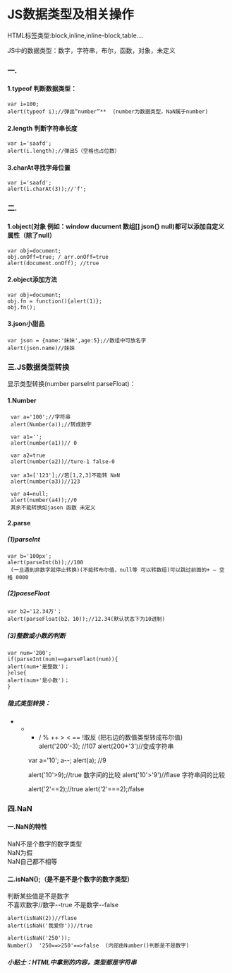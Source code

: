 # JS数据类型及相关操作  
HTML标签类型:block,inline,inline-block,table....  

JS中的数据类型：数字，字符串，布尔，函数，对象，未定义
### 一.  
#### 1.typeof 判断**数据类型**：  
     
	var i=100;
	alert(typeof i);//弹出“number”**  (number为数据类型，NaN属于number)

#### 2.length 判断**字符串长度**

	var i='saafd';
	alert(i.length);//弹出5（空格也占位数）  
#### 3.charAt寻找字母位置  

	var i='saafd';
	alert(i.charAt(3));//'f';  
### 二.  
#### 1.object(对象 例如：window ducument 数组[] json{} null)都可以添加**自定义属性**（除了null）

	var obj=document;
	obj.onOff=true; / arr.onOff=true
	alert(document.onOff); //true  
#### 2.object添加**方法**
	
	var obj=document;
	obj.fn = function(){alert(1)};
	obj.fn();
#### 3.json小甜品

	var json = {name:'妹妹',age:5};//数组中可放名字
	alert(json.name)//妹妹 
### 三.JS数据类型转换   
显示类型转换(number parseInt parseFloat)：   
#### 1.Number
	
	 var a='100';//字符串
	 alert(Number(a));//转成数字

	 var a1='';
	 alert(number(a1))// 0

	 var a2=true
	 alert(number(a2))//ture-1 false-0
   
	 var a3=['123'];//若[1,2,3]不能转 NaN
	 alert(number(a3))//123 
	 
	 var a4=null;
	 alert(number(a4));//0
	 其余不能转换如jason 函数 未定义  
#### 2.parse  
##### (1)parseInt
	
	var b='100px';
	alert(parseInt(b));//100
	 (一旦遇到非数字就停止转换)(不能转布尔值，null等 可以转数组)可以跳过前面的+ — 空格 0000 
##### (2)paeseFloat
    
	var b2='12.34万'；
	alert(parseFloat(b2，10));//12.34(默认状态下为10进制)
##### (3)整数或小数的判断

	var num='200';
	if(parseInt(num)==parseFlaot(num)){
	alert(num+'是整数')；
	}else{
	alert(num+'是小数')；
	}  
##### 隐式类型转换：  
+ - * / % ++ > <   ==  !取反 (把右边的数值类型转成布尔值)	
	alert('200'-3); //107
	alert(200+'3')//变成字符串

	var a='10';
	a--;
	alert(a); //9 
	 
	alert('10'>9);//true 数字间的比较
	alert('10'>'9')//flase 字符串间的比较

	alert('2'==2);//true
	alert('2'===2);/false
### 四.NaN   
#### 一.NaN的特性
NaN不是个数字的数字类型  
NaN为假  
NaN自己都不相等  
#### 二.isNaN();（是不是不是个数字的数字类型）  
判断某些值是不是数字  
不喜欢数字//数字--true 不是数字--false

	alert(isNaN(2))//flase 
	alert(isNaN('我爱你'))//true

	alert(isNaN('250'));
	Number()  '250==>250'==>false  (内部由Number()判断是不是数字)  
##### 小贴士：HTML中拿到的内容，类型都是字符串

